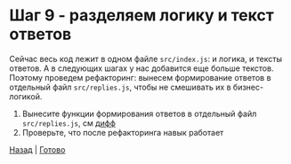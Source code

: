 # Шаг 9 - разделяем логику и текст ответов

Сейчас весь код лежит в одном файле `src/index.js`: и логика, и тексты ответов.
А в следующих шагах у нас добавится еще больше текстов.
Поэтому проведем рефакторинг: вынесем формирование ответов в отдельный файл `src/replies.js`,
чтобы не смешивать их в бизнес-логикой.

1. Вынесите функции формирования ответов в отдельный файл `src/replies.js`, см [дифф][diff]
2. Проверьте, что после рефакторинга навык работает

[Назад][prev] | [Готово][next]

[prev]: https://github.com/vitalets/alice-workshop/tree/step8
[diff]: https://github.com/vitalets/alice-workshop/compare/step8...step9
[next]: http://bit.ly/alice-workshop_step9-1
